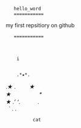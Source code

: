        hello_word
       ===========
my first repsitiory on github</br>

       ===========
        
        
        i 
        
        
        .*★*.                            
.*★ *.* 　　 ★    
★　　　　　  *                 
★           .’
‘*.　　　  .                
    `  .  .                   
   
   
              cat
